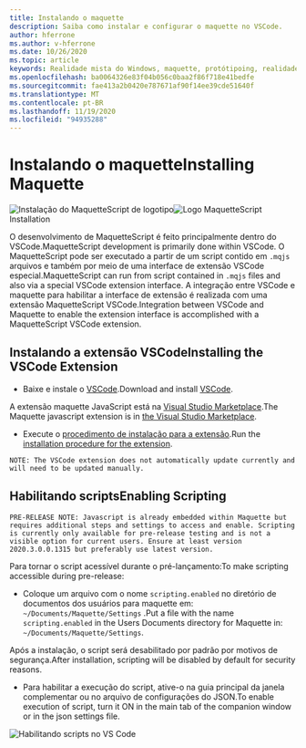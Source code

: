```yaml
---
title: Instalando o maquette
description: Saiba como instalar e configurar o maquette no VSCode.
author: hferrone
ms.author: v-hferrone
ms.date: 10/26/2020
ms.topic: article
keywords: Realidade mista do Windows, maquette, protótipoing, realidade misturada, realidade virtual, VR, Sr, comentários, Hub de comentários, bugs
ms.openlocfilehash: ba0064326e83f04b056c0baa2f86f718e41bedfe
ms.sourcegitcommit: fae413a2b0420e787671af90f14ee39cde51640f
ms.translationtype: MT
ms.contentlocale: pt-BR
ms.lasthandoff: 11/19/2020
ms.locfileid: "94935288"
---
```

# <a name="installing-maquette"></a><span data-ttu-id="2527e-104">Instalando o maquette</span><span class="sxs-lookup"><span data-stu-id="2527e-104">Installing Maquette</span></span>

<!-- TODO(Harrison): Need consolidated logo with text. -->
<span data-ttu-id="2527e-105">![Instalação do MaquetteScript de logotipo ](../images/MaquetteIcon.png)</span><span class="sxs-lookup"><span data-stu-id="2527e-105">![Logo](../images/MaquetteIcon.png) MaquetteScript Installation</span></span>

<!-- TODO(Stefan): Need more explanation on the .mqjs route for running MaquetteScript. -->
<span data-ttu-id="2527e-106">O desenvolvimento de MaquetteScript é feito principalmente dentro do VSCode.</span><span class="sxs-lookup"><span data-stu-id="2527e-106">MaquetteScript development is primarily done within VSCode.</span></span> <span data-ttu-id="2527e-107">O MaquetteScript pode ser executado a partir de um script contido em `.mqjs` arquivos e também por meio de uma interface de extensão VSCode especial.</span><span class="sxs-lookup"><span data-stu-id="2527e-107">MaquetteScript can run from script contained in `.mqjs` files and also via a special VSCode extension interface.</span></span> <span data-ttu-id="2527e-108">A integração entre VSCode e maquette para habilitar a interface de extensão é realizada com uma extensão MaquetteScript VSCode.</span><span class="sxs-lookup"><span data-stu-id="2527e-108">Integration between VSCode and Maquette to enable the extension interface is accomplished with a MaquetteScript VSCode extension.</span></span>

## <a name="installing-the-vscode-extension"></a><span data-ttu-id="2527e-109">Instalando a extensão VSCode</span><span class="sxs-lookup"><span data-stu-id="2527e-109">Installing the VSCode Extension</span></span>

* <span data-ttu-id="2527e-110">Baixe e instale o [VSCode](https://code.visualstudio.com).</span><span class="sxs-lookup"><span data-stu-id="2527e-110">Download and install [VSCode](https://code.visualstudio.com).</span></span> 

<span data-ttu-id="2527e-111">A extensão maquette JavaScript está na [Visual Studio Marketplace](https://marketplace.visualstudio.com/items?itemName=ms-maquette.vscode-maquette-javascript).</span><span class="sxs-lookup"><span data-stu-id="2527e-111">The Maquette javascript extension is in [the Visual Studio Marketplace](https://marketplace.visualstudio.com/items?itemName=ms-maquette.vscode-maquette-javascript).</span></span>

* <span data-ttu-id="2527e-112">Execute o [procedimento de instalação para a extensão](vscode:extension/ms-maquette.vscode-maquette-javascript).</span><span class="sxs-lookup"><span data-stu-id="2527e-112">Run the [installation procedure for the extension](vscode:extension/ms-maquette.vscode-maquette-javascript).</span></span>

<!-- TODO(Stefan): Are there plans to have the extension update manually in the future? If so, when will this be available? -->
`NOTE: The VSCode extension does not automatically update currently and will need to be updated manually.`

## <a name="enabling-scripting"></a><span data-ttu-id="2527e-113">Habilitando scripts</span><span class="sxs-lookup"><span data-stu-id="2527e-113">Enabling Scripting</span></span>

<!-- TODO(Stefan): Is scripting still a pre-release only option? If and when will it be available for current users? -->
`PRE-RELEASE NOTE: Javascript is already embedded within Maquette but requires additional steps and settings to access and enable. Scripting is currently only available for pre-release testing and is not a visible option for current users. Ensure at least version 2020.3.0.0.1315 but preferably use latest version.`

<span data-ttu-id="2527e-114">Para tornar o script acessível durante o pré-lançamento:</span><span class="sxs-lookup"><span data-stu-id="2527e-114">To make scripting accessible during pre-release:</span></span>

* <span data-ttu-id="2527e-115">Coloque um arquivo com o nome `scripting.enabled` no diretório de documentos dos usuários para maquette em: `~/Documents/Maquette/Settings` .</span><span class="sxs-lookup"><span data-stu-id="2527e-115">Put a file with the name `scripting.enabled` in the Users Documents directory for Maquette in: `~/Documents/Maquette/Settings`.</span></span>

<span data-ttu-id="2527e-116">Após a instalação, o script será desabilitado por padrão por motivos de segurança.</span><span class="sxs-lookup"><span data-stu-id="2527e-116">After installation, scripting will be disabled by default for security reasons.</span></span>

<!-- TODO(Stefan): Missing a first step where the user has to select the {} tab in VSCode, shown in the screenshot, to access the scripting enabled setting.
                   - Also missing instructions and screenshot on how to turn on scripting in the JSON settings file.
 -->
* <span data-ttu-id="2527e-117">Para habilitar a execução do script, ative-o na guia principal da janela complementar ou no arquivo de configurações do JSON.</span><span class="sxs-lookup"><span data-stu-id="2527e-117">To enable execution of script, turn it ON in the main tab of the companion window or in the json settings file.</span></span>

![Habilitando scripts no VS Code](images/IntroductionEnableScripting.png)


